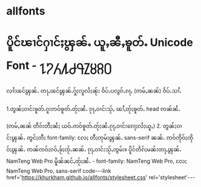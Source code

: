# allfonts
<!DOCTYPE html>
<html>
<link href='https://khurkham.github.io/allfonts/taifonts.css' rel='stylesheet'/>
<head>
<style> 
@font-face {
  font-family: NamTeng Web Pro;
  font-weight: normal;
    font-style: normal;
}

div {
  font-family: NamTeng Web Pro;
  font-weight: normal;
    font-style: normal;
}

</style>
</head>
<body>

<h1><div>ပိူင်ၽၢင်ႁၢင်ႈၾွၼ်ႉ ယူႇၼီႇၶူတ်ႉ Unicode Font - ႑႒႓႔႕႖႗႘႙႐</div></h1>

<div>လၢႆးၽင်ၾွၼ်ႉ တႃႇၽင်ၾွၼ်ႉႁႂ်ႈလူလႆႈၼႂ်း ဝႅပ်ႉပလွၵ်ႉၵႃႇ (ဢမ်ႇၼၼ်) ဝႅပ်ႉသၢႆႉ </div>
<br>
<div> 1.တွၼ်ႈဝၢင်းၶူတ်ႉၵူးဢဝ်ၶူတ်ႉတႂ်ႈၼႆႉ ၵႂႃႇဝၢင်းသႂ်ႇ ၽၢႆႇတႂ်ႈၶူတ်ႉ head ဢၼ်ၼႆႉ </div>

 <link href='https://khurkham.github.io/allfonts/taifonts.css' rel='stylesheet'/>

(ဢမ်ႇၼၼ် တဵၵ်းတီႈၼႆႈ ယဝ်ႉဢဝ်ၶူတ်ႉတႂ်ႈၼႆႉၵႂႃႇဝၢင်းၵေႃႈလႆႈယူႇ)
2. တွၼ်ႈဝၢင်းၾွၼ်ႉ
ဢွင်ႈတီႈ font-family: လႄႈ တီႈၸုမ်းၾွၼ်ႉ sans-serif ၼၼ်ႉ ဢဝ်ၸိုဝ်ႈၸိုဝ်ႈၾွၼ်ႉ ဢၼ်ၸဝ်ႈၵဝ်ႇၶႂ်ႈၸႂ်ႉၼၼ်ႉ ၵႂႃႇဝၢင်းသႂ်ႇၸွမ်း။
ပိူင်တႅၵ်ႈမၼ်းတႃႇၾွၼ်ႉ NamTeng Web Pro မိူၼ်ၼင်ႇတႂ်ႈၼႆႉ -
font-family: NamTeng Web Pro,  လႄႈ  NamTeng Web Pro, sans-serif
code---link href='https://khurkham.github.io/allfonts/stylesheet.css' rel='stylesheet'---

</body>
</html>
